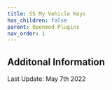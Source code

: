 ```yaml
---
title: SS My Vehicle Keys
has_children: false
parent: Openmod Plugins
nav_order: 1
---
```


## Additonal Information

Last Update: May 7th 2022